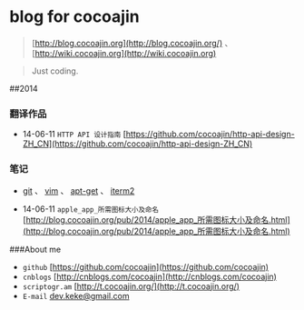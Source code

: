 # blog for cocoajin

> [http://blog.cocoajin.org](http://blog.cocoajin.org/)  、
> [http://wiki.cocoajin.org](http://wiki.cocoajin.org)

> Just coding.

##2014

### 翻译作品

- 14-06-11 `HTTP API 设计指南` [https://github.com/cocoajin/http-api-design-ZH_CN](https://github.com/cocoajin/http-api-design-ZH_CN)

### 笔记

- [git](http://blog.cocoajin.org/pub/2014/git.html)  、 
  [vim](http://blog.cocoajin.org/pub/2014/vim.html) 、 
  [apt-get](http://blog.cocoajin.org/pub/2014/apt-get.html) 、
  [iterm2](http://blog.cocoajin.org/pub/2014/iterm2.html)



- 14-06-11 `apple_app_所需图标大小及命名` [http://blog.cocoajin.org/pub/2014/apple_app_所需图标大小及命名.html](http://blog.cocoajin.org/pub/2014/apple_app_所需图标大小及命名.html)

###About me

- `github` [https://github.com/cocoajin](https://github.com/cocoajin)
- `cnblogs` [http://cnblogs.com/cocoajin](http://cnblogs.com/cocoajin)
- `scriptogr.am` [http://t.cocoajin.org/](http://t.cocoajin.org/)
- `E-mail` dev.keke@gmail.com